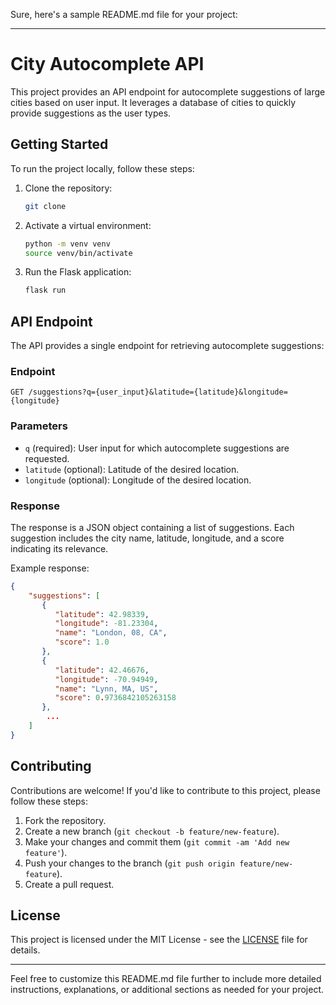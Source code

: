 Sure, here's a sample README.md file for your project:

---

# City Autocomplete API

This project provides an API endpoint for autocomplete suggestions of large cities based on user input. It leverages a database of cities to quickly provide suggestions as the user types.

## Getting Started

To run the project locally, follow these steps:

1. Clone the repository:
    ```bash
    git clone
    ```
2. Activate a virtual environment:
    ```bash
    python -m venv venv
    source venv/bin/activate
    ``` 

3. Run the Flask application:
    ```bash
    flask run
    ```

## API Endpoint

The API provides a single endpoint for retrieving autocomplete suggestions:

### Endpoint

```
GET /suggestions?q={user_input}&latitude={latitude}&longitude={longitude}
```

### Parameters

- `q` (required): User input for which autocomplete suggestions are requested.
- `latitude` (optional): Latitude of the desired location.
- `longitude` (optional): Longitude of the desired location.

### Response

The response is a JSON object containing a list of suggestions. Each suggestion includes the city name, latitude, longitude, and a score indicating its relevance.

Example response:
```json
{
    "suggestions": [
       {
          "latitude": 42.98339, 
          "longitude": -81.23304, 
          "name": "London, 08, CA", 
          "score": 1.0
       },
       {
          "latitude": 42.46676, 
          "longitude": -70.94949, 
          "name": "Lynn, MA, US",
          "score": 0.9736842105263158
       },
        ...
    ]
}
```

## Contributing

Contributions are welcome! If you'd like to contribute to this project, please follow these steps:

1. Fork the repository.
2. Create a new branch (`git checkout -b feature/new-feature`).
3. Make your changes and commit them (`git commit -am 'Add new feature'`).
4. Push your changes to the branch (`git push origin feature/new-feature`).
5. Create a pull request.

## License

This project is licensed under the MIT License - see the [LICENSE](LICENSE) file for details.

---

Feel free to customize this README.md file further to include more detailed instructions, explanations, or additional sections as needed for your project.